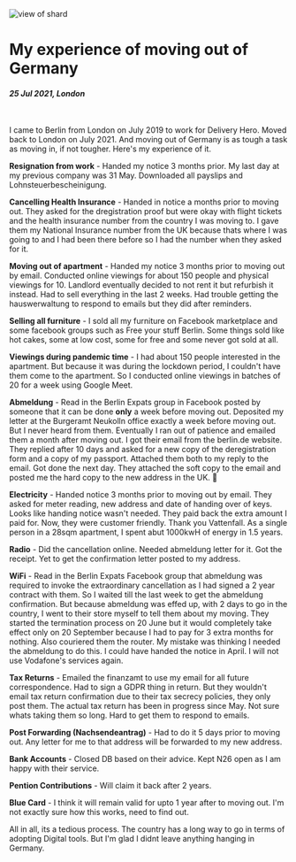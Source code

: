 <img class='img img--grow' src='https://upload.wikimedia.org/wikipedia/commons/a/a6/Brandenburger_Tor_abends.jpg' alt='view of shard' title='view of shard' />


# My experience of moving out of Germany

#### *25 Jul 2021, London*

&nbsp;

I came to Berlin from London on July 2019 to work for Delivery Hero. Moved back to London on July 2021. And moving out of Germany is as tough a task as moving in, if not tougher. Here's my experience of it.

**Resignation from work** - Handed my notice 3 months prior. My last day at my previous company was 31 May. Downloaded all payslips and Lohnsteuerbescheinigung.

**Cancelling Health Insurance** - Handed in notice a months prior to moving out. They asked for the dregistration proof but were okay with flight tickets and the health insurance number from the country I was moving to. I gave them my National Insurance number from the UK because thats where I was going to and I had been there before so I had the number when they asked for it.

**Moving out of apartment** - Handed my notice 3 months prior to moving out by email. Conducted online viewings for about 150 people and physical viewings for 10. Landlord eventually decided to not rent it but refurbish it instead. Had to sell everything in the last 2 weeks. Had trouble getting the hauswerwaltung to respond to emails but they did after reminders.

**Selling all furniture** - I sold all my furniture on Facebook marketplace and some facebook groups such as Free your stuff Berlin. Some things sold like hot cakes, some at low cost, some for free and some never got sold at all.

**Viewings during pandemic time** - I had about 150 people interested in the apartment. But because it was during the lockdown period, I couldn't have them come to the apartment. So I conducted online viewings in batches of 20 for a week using Google Meet.

**Abmeldung** - Read in the Berlin Expats group in Facebook posted by someone that it can be done **only** a week before moving out. Deposited my letter at the Burgeramt Neukolln office exactly a week before moving out. But I never heard from them. Eventually I ran out of patience and emailed them a month after moving out. I got their email from the berlin.de website. They replied after 10 days and asked for a new copy of the deregistration form and a copy of my passport. Attached them both to my reply to the email. Got done the next day. They attached the soft copy to the email and posted me the hard copy to the new address in the UK. 🤦

**Electricity** - Handed notice 3 months prior to moving out by email. They asked for meter reading, new address and date of handing over of keys. Looks like handing notice wasn't needed. They paid back the extra amount I paid for. Now, they were customer friendly. Thank you Vattenfall. As a single person in a 28sqm apartment, I spent abut 1000kwH of energy in 1.5 years.

**Radio** - Did the cancellation online. Needed abmeldung letter for it. Got the receipt. Yet to get the confirmation letter posted to my address.

**WiFi** - Read in the Berlin Expats Facebook group that abmeldung was required to invoke the extraordinary cancellation as I had signed a 2 year contract with them. So I waited till the last week to get the abmeldung confirmation. But because abmeldung was effed up, with 2 days to go in the country, I went to their store myself to tell them about my moving. They started the termination process on 20 June but it would completely take effect only on 20 September because I had to pay for 3 extra months for nothing. Also couriered them the router. My mistake was thinking I needed the abmeldung to do this. I could have handed the notice in April. I will not use Vodafone's services again.

**Tax Returns** - Emailed the finanzamt to use my email for all future correspondence. Had to sign a GDPR thing in return. But they wouldn't email tax return confirmation due to their tax secrecy policies, they only post them. The actual tax return has been in progress since May. Not sure whats taking them so long. Hard to get them to respond to emails.

**Post Forwarding (Nachsendeantrag)** - Had to do it 5 days prior to moving out. Any letter for me to that address will be forwarded to my new address.

**Bank Accounts** - Closed DB based on their advice. Kept N26 open as I am happy with their service.

**Pention Contributions** - Will claim it back after 2 years.

**Blue Card** - I think it will remain valid for upto 1 year after to moving out. I'm not exactly sure how this works, need to find out.

All in all, its a tedious process. The country has a long way to go in terms of adopting Digital tools. But I'm glad I didnt leave anything hanging in Germany.
